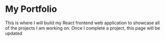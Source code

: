 # My Portfolio

This is where I will build my React frontend web application to showcase all of the projects I am working on. Once I complete a project, this page will be updated
